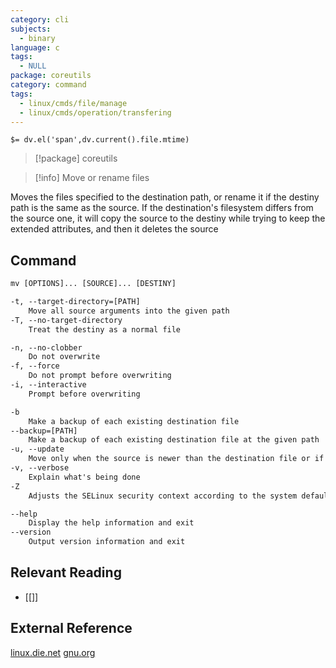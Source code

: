 ```yaml
---
category: cli
subjects:
  - binary
language: c
tags:
  - NULL
package: coreutils
category: command
tags:
  - linux/cmds/file/manage
  - linux/cmds/operation/transfering
---
```


`$= dv.el('span',dv.current().file.mtime)`
> [!package] coreutils

> [!info] Move or rename files

Moves the files specified to the destination path, or rename it if the destiny path is the same as the source. If the destination's filesystem differs from the source one, it will copy the source to the destiny while trying to keep the extended attributes, and then it deletes the source

## Command
```txt
mv [OPTIONS]... [SOURCE]... [DESTINY]

-t, --target-directory=[PATH]
	Move all source arguments into the given path
-T, --no-target-directory
	Treat the destiny as a normal file

-n, --no-clobber
	Do not overwrite
-f, --force
	Do not prompt before overwriting
-i, --interactive
	Prompt before overwriting

-b
	Make a backup of each existing destination file
--backup=[PATH]
	Make a backup of each existing destination file at the given path
-u, --update
	Move only when the source is newer than the destination file or if it does not exist
-v, --verbose
	Explain what's being done
-Z
	Adjusts the SELinux security context according to the system default type for destination files and each created directory

--help
	Display the help information and exit 
--version
	Output version information and exit
```

## Relevant Reading
- [[]]

## External Reference
[linux.die.net](https://linux.die.net/man/1/mv)
[gnu.org](https://www.gnu.org/software/coreutils/manual/html_node/mv-invocation.html#mv-invocation)
